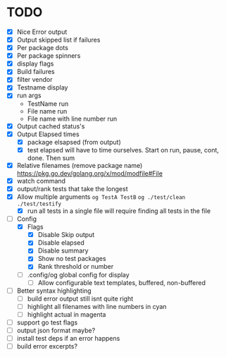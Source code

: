 # TODO
- [x] Nice Error output
- [x] Output skipped list if failures
- [x] Per package dots
- [x] Per package spinners
- [x] display flags
- [x] Build failures
- [x] filter vendor
- [x] Testname display
- [x] run args
  - TestName run
  - File name run
  - File name with line number run
- [x] Output cached status's
- [x] Output Elapsed times
    - [x] package elsapsed (from output)
    - [x] test elapsed will have to time ourselves. Start on run, pause, cont, done. Then sum
- [x] Relative filenames (remove package name) https://pkg.go.dev/golang.org/x/mod/modfile#File
- [x] watch command
- [x] output/rank tests that take the longest
- [x] Allow multiple arguments `og TestA TestB` `og ./test/clean ./test/testify`
    - [x] run all tests in a single file will require finding all tests in the file
- [ ] Config
  - [x] Flags
    - [x] Disable Skip output
    - [x] Disable elapsed
    - [x] Disable summary
    - [x] Show no test packages
    - [x] Rank threshold or number
  - [ ] .config/og global config for display
    - [ ] Allow configurable text templates, buffered, non-buffered
- [ ] Better syntax highlighting
  - [ ] build error output still isnt quite right
  - [ ] highlight all filenames with line numbers in cyan
  - [ ] highlight actual in magenta
- [ ] support go test flags
- [ ] output json format maybe?
- [ ] install test deps if an error happens
- [ ] build error excerpts?
